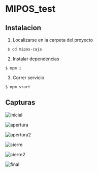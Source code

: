 # MIPOS_test

## Instalacion

1. Localizarse en la carpeta del proyecto

``` $ cd mipos-caja```

2. Instalar dependencias

``` $ npm i ```

3. Correr servicio

``` $ npm start ```

## Capturas

![inicial](https://github.com/gcmurillo/MIPOS_test/blob/master/capturas/inicial.JPG)

![apertura](https://github.com/gcmurillo/MIPOS_test/blob/master/capturas/formulario_apertura.JPG)

![apertura2](https://github.com/gcmurillo/MIPOS_test/blob/master/capturas/formulario_apertura2.JPG)

![cierre](https://github.com/gcmurillo/MIPOS_test/blob/master/capturas/formulario_cierre.JPG)

![cierre2](https://github.com/gcmurillo/MIPOS_test/blob/master/capturas/formulario_cierre2.JPG)

![final](https://github.com/gcmurillo/MIPOS_test/blob/master/capturas/final.JPG)

